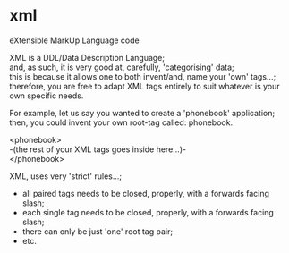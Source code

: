 # xml
eXtensible MarkUp Language code

XML is a DDL/Data Description Language;  
and, as such, it is very good at, carefully, 'categorising' data;  
this is because it allows one to both invent/and, name your 'own' tags...;  
therefore, you are free to adapt XML tags entirely to suit whatever is your own specific needs.  

For example, let us say you wanted to create a 'phonebook' application;  
then, you could invent your own root-tag called: phonebook.  

&lt;phonebook&gt;  
-(the rest of your XML tags goes inside here...)-  
&lt;/phonebook&gt;  

XML, uses very 'strict' rules...;   
- all paired tags needs to be closed, properly, with a forwards facing slash;    
- each single tag needs to be closed, properly, with a forwards facing slash;     
- there can only be just 'one' root tag pair;  
- etc.  
  

